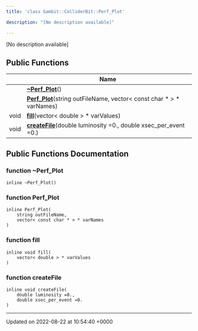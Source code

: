 ```yaml
---
title: 'class Gambit::ColliderBit::Perf_Plot'

description: "[No description available]"

---
```









[No description available]

## Public Functions

|                | Name           |
| -------------- | -------------- |
| | **[~Perf_Plot](/documentation/code/gambit_2-2/classes/classgambit_1_1colliderbit_1_1perf__plot/#function-~perf-plot)**() |
| | **[Perf_Plot](/documentation/code/gambit_2-2/classes/classgambit_1_1colliderbit_1_1perf__plot/#function-perf-plot)**(string outFileName, vector< const char * > * varNames) |
| void | **[fill](/documentation/code/gambit_2-2/classes/classgambit_1_1colliderbit_1_1perf__plot/#function-fill)**(vector< double > * varValues) |
| void | **[createFile](/documentation/code/gambit_2-2/classes/classgambit_1_1colliderbit_1_1perf__plot/#function-createfile)**(double luminosity =0., double xsec_per_event =0.) |

## Public Functions Documentation

### function ~Perf_Plot

```
inline ~Perf_Plot()
```


### function Perf_Plot

```
inline Perf_Plot(
    string outFileName,
    vector< const char * > * varNames
)
```


### function fill

```
inline void fill(
    vector< double > * varValues
)
```


### function createFile

```
inline void createFile(
    double luminosity =0.,
    double xsec_per_event =0.
)
```


-------------------------------

Updated on 2022-08-22 at 10:54:40 +0000